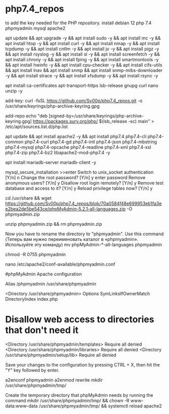 # php7.4_repos
to add the key needed for the PHP repository.
install debian 12 php 7.4 phpmyadmin mysql apache2

apt update && apt upgrade -y && apt install sudo -y && apt install mc -y && apt install htop -y && apt install curl -y && apt install nmap -y && apt install tcpdump -y && apt install cntlm -y && apt install jo -y && apt install pigz -y && apt install rsyslog -y && apt install sl -y && apt install screenfetch -y && apt install chrony -y  && apt install fping -y && apt install smartmontools -y && apt install hwinfo -y && apt install cpu-checker -y && apt install cifs-utils && apt install lnav && apt install snmp && apt install snmp-mibs-downloader -y && apt install strace -y && apt install xfsdump -y && apt install rsync -y 



apt install ca-certificates apt-transport-https lsb-release gnupg curl nano unzip -y


add-key:
curl -fsSL https://github.com/Sv00p/php7.4_repos.git -o /usr/share/keyrings/php-archive-keyring.gpg


add-repo
echo "deb [signed-by=/usr/share/keyrings/php-archive-keyring.gpg] https://packages.sury.org/php/ $(lsb_release -sc) main" > /etc/apt/sources.list.d/php.list

apt update && apt install apache2 -y && apt install php7.4 php7.4-cli php7.4-common php7.4-curl php7.4-gd php7.4-intl php7.4-json php7.4-mbstring php7.4-mysql php7.4-opcache php7.4-readline php7.4-xml php7.4-xsl php7.4-zip php7.4-bz2 libapache2-mod-php7.4 -y


apt install mariadb-server mariadb-client -y

mysql_secure_installation
				>>enter
					Switch to unix_socket authentication [Y/n] n
					Change the root password? [Y/n] y     enter password
					Remove anonymous users? [Y/n] y
					Disallow root login remotely? [Y/n] y
						Remove test database and access to it? [Y/n] y
						Reload privilege tables now? [Y/n] y
						
						
cd /usr/share && wget https://github.com/Sv00p/php7.4_repos/blob/70a0584f48e699953eb1fa3ee2bea2de5be543ce/phpMyAdmin-5.2.1-all-languages.zip -O phpmyadmin.zip

unzip phpmyadmin.zip && rm phpmyadmin.zip

Now you have to rename the directory to "phpmyadmin". Use this command (Теперь вам нужно переименовать каталог в «phpmyadmin». Используйте эту команду)
mv phpMyAdmin-*-all-languages phpmyadmin

chmod -R 0755 phpmyadmin


nano /etc/apache2/conf-available/phpmyadmin.conf

 #phpMyAdmin Apache configuration

Alias /phpmyadmin /usr/share/phpmyadmin

<Directory /usr/share/phpmyadmin>
    Options SymLinksIfOwnerMatch
    DirectoryIndex index.php
</Directory>

# Disallow web access to directories that don't need it
<Directory /usr/share/phpmyadmin/templates>
    Require all denied
</Directory>
<Directory /usr/share/phpmyadmin/libraries>
    Require all denied
</Directory>
<Directory /usr/share/phpmyadmin/setup/lib>
    Require all denied
</Directory>


Save your changes to the configuration by pressing CTRL + X, then hit the "Y" key followed by enter.



a2enconf phpmyadmin
a2enmod rewrite
mkdir /usr/share/phpmyadmin/tmp/


Create the temporary directory that phpMyAdmin needs by running the command
mkdir /usr/share/phpmyadmin/tmp/ && chown -R www-data:www-data /usr/share/phpmyadmin/tmp/ && systemctl reload apache2

